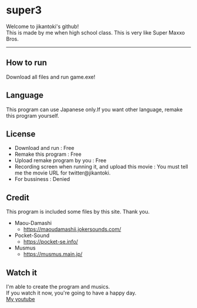 # super3  
Welcome to jikantoki's github!  
This is made by me when high school class. This is very like Super Maxxo Bros.  

***  

## How to run  
Download all files and run game.exe!  

## Language  
This program can use Japanese only.If you want other language, remake this program yourself.  

## License  
* Download and run : Free  
* Remake this program : Free  
* Upload remake program by you : Free  
* Recording screen when running it, and upload this movie : You must tell me the movie URL for twitter@jikantoki.  
* For bussiness : Denied  

## Credit  
This program is included some files by this site. Thank you.  
* Maou-Damashi  
	* <https://maoudamashii.jokersounds.com/>  
* Pocket-Sound  
	* <https://pocket-se.info/>  
* Musmus  
	* <https://musmus.main.jp/>  

## Watch it  
I'm able to create the program and musics.  
If you watch it now, you're going to have a happy day.  
[My youtube](https://enoki.xyz/youtube "My youtube")  
